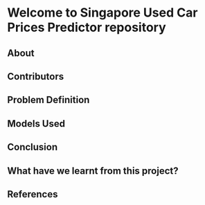 # Welcome to Singapore Used Car Prices Predictor repository
## About
## Contributors
## Problem Definition
## Models Used
## Conclusion
## What have we learnt from this project?
## References 

